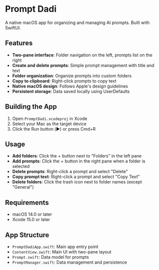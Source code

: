 # Prompt Dadi

A native macOS app for organizing and managing AI prompts. Built with SwiftUI.

## Features

- **Two-pane interface**: Folder navigation on the left, prompts list on the right
- **Create and delete prompts**: Simple prompt management with title and text
- **Folder organization**: Organize prompts into custom folders
- **Copy to clipboard**: Right-click prompts to copy text
- **Native macOS design**: Follows Apple's design guidelines
- **Persistent storage**: Data saved locally using UserDefaults

## Building the App

1. Open `PromptDadi.xcodeproj` in Xcode
2. Select your Mac as the target device
3. Click the Run button (▶️) or press Cmd+R

## Usage

- **Add folders**: Click the + button next to "Folders" in the left pane
- **Add prompts**: Click the + button in the right pane when a folder is selected
- **Delete prompts**: Right-click a prompt and select "Delete"
- **Copy prompt text**: Right-click a prompt and select "Copy Text"
- **Delete folders**: Click the trash icon next to folder names (except "General")

## Requirements

- macOS 14.0 or later
- Xcode 15.0 or later

## App Structure

- `PromptDadiApp.swift`: Main app entry point
- `ContentView.swift`: Main UI with two-pane layout
- `Prompt.swift`: Data model for prompts
- `PromptManager.swift`: Data management and persistence 